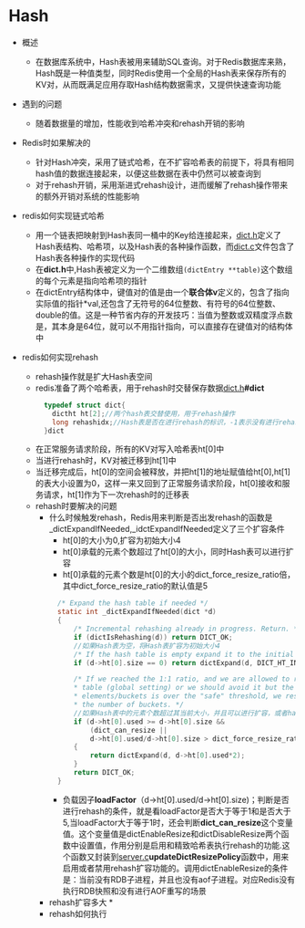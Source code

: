 # Hash
* 概述
  * 在数据库系统中，Hash表被用来辅助SQL查询。对于Redis数据库来熟，Hash既是一种值类型，同时Redis使用一个全局的Hash表来保存所有的KV对，从而既满足应用存取Hash结构数据需求，又提供快速查询功能
* 遇到的问题
  * 随着数据量的增加，性能收到哈希冲突和rehash开销的影响
* Redis时如果解决的
  * 针对Hash冲突，采用了链式哈希，在不扩容哈希表的前提下，将具有相同hash值的数据连接起来，以便这些数据在表中仍然可以被查询到
  * 对于rehash开销，采用渐进式rehash设计，进而缓解了rehash操作带来的额外开销对系统的性能影响
* redis如何实现链式哈希
  * 用一个链表把映射到Hash表同一桶中的Key给连接起来，[dict.h](../../../src/dict.h)定义了Hash表结构、哈希项，以及Hash表的各种操作函数，而[dict.c](../../../src/dict.c)文件包含了Hash表各种操作的实现代码
  * 在**dict.h**中,Hash表被定义为一个二维数组```(dictEntry **table)```这个数组的每个元素是指向哈希项的指针
  * 在dictEntry结构体中，键值对的值是由一个**联合体v**定义的，包含了指向实际值的指针*val,还包含了无符号的64位整数、有符号的64位整数、double的值。这是一种节省内存的开发技巧：当值为整数或双精度浮点数是，其本身是64位，就可以不用指针指向，可以直接存在键值对的结构体中

* redis如何实现rehash
  * rehash操作就是扩大Hash表空间
  * redis准备了两个哈希表，用于rehash时交替保存数据[dict.h](../../src/dict.h)**#dict**
    ```c 
      typedef struct dict{
        dictht ht[2];//两个hash表交替使用，用于rehash操作
        long rehashidx;//Hash表是否在进行rehash的标识，-1表示没有进行rehash
      }dict
    ```
  * 在正常服务请求阶段，所有的KV对写入哈希表ht[0]中
  * 当进行rehash时，KV对被迁移到ht[1]中
  * 当迁移完成后，ht[0]的空间会被释放，并把ht[1]的地址赋值给ht[0],ht[1]的表大小设置为0，这样一来又回到了正常服务请求阶段，ht[0]接收和服务请求，ht[1]作为下一次rehash时的迁移表
  * rehash时要解决的问题
    * 什么时候触发rehash，Redis用来判断是否出发rehash的函数是_dictExpandIfNeeded,_idctExpandIfNeeded定义了三个扩容条件
      * ht[0]的大小为0,扩容为初始大小4
      * ht[0]承载的元素个数超过了ht[0]的大小，同时Hash表可以进行扩容
      * ht[0]承载的元素个数是ht[0]的大小的dict_force_resize_ratio倍，其中dict_force_resize_ratio的默认值是5
      ```c
        /* Expand the hash table if needed */
        static int _dictExpandIfNeeded(dict *d)
        {
            /* Incremental rehashing already in progress. Return. */
            if (dictIsRehashing(d)) return DICT_OK;
            //如果Hash表为空，将Hash表扩容为初始大小4
            /* If the hash table is empty expand it to the initial size. */
            if (d->ht[0].size == 0) return dictExpand(d, DICT_HT_INITIAL_SIZE);

            /* If we reached the 1:1 ratio, and we are allowed to resize the hash
            * table (global setting) or we should avoid it but the ratio between
            * elements/buckets is over the "safe" threshold, we resize doubling
            * the number of buckets. */
            //如果Hash表中的元素个数超过其当前大小，并且可以进行扩容，或者hash表中的元素个数已经是当前大小的5倍
            if (d->ht[0].used >= d->ht[0].size &&
                (dict_can_resize ||
                d->ht[0].used/d->ht[0].size > dict_force_resize_ratio))
            {
                return dictExpand(d, d->ht[0].used*2);
            }
            return DICT_OK;
        }
      ```
      * 负载因子**loadFactor**（d->ht[0].used/d->ht[0].size)；判断是否进行rehash的条件，就是看loadFactor是否大于等于1和是否大于5,当loadFactor大于等于1时，还会判断**dict_can_resize**这个变量值。这个变量值是dictEnableResize和dictDisableResize两个函数中设置值，作用分别是启用和精致哈希表执行rehash的功能.这个函数又封装到[server.c](../../../src/server.c)**updateDictResizePolicy**函数中，用来启用或者禁用rehash扩容功能的。调用dictEnableResize的条件是：当前没有RDB子进程，并且也没有aof子进程。对应Redis没有执行RDB快照和没有进行AOF重写的场景
    * rehash扩容多大
      * 
    * rehash如何执行
  